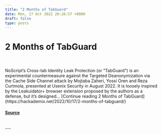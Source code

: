 ```yaml
---
title: "2 Months of TabGuard"
date: Mon, 17 Oct 2022 20:26:57 +0000
draft: false
type: posts
---
```

# 2 Months of TabGuard

<br/>

<br/>
NoScript’s Cross-tab Identity Leak Protection (or “TabGuard”) is an experimental countermeasure against the Targeted Deanonymization via the Cache Side Channel attack by Mojtaba Zaheri, Yossi Oren and Reza Curtmola, presented at Usenix Security in August 2022. It is loosely inspired by the Leakuidator+ browser extension proposed by the authors as a defense, but it’s designed… [Continue reading 2 Months of TabGuard](https://hackademix.net/2022/10/17/2-months-of-tabguard/)

#### [Source](https://hackademix.net/2022/10/17/2-months-of-tabguard/)

<br/>
---
